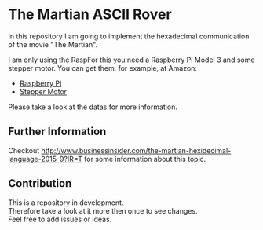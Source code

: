 # The Martian ASCII Rover

In this repository I am going to implement the hexadecimal communication of the movie "The Martian".

I am only using the RaspFor this you need a Raspberry Pi Model 3 and some stepper motor. You can get them, for example, at Amazon:

* [Raspberry Pi](https://www.amazon.de/Raspberry-Pi-Model-ARM-Cortex-A53-Bluetooth/dp/B01CD5VC92/ref=sr_1_3?ie=UTF8&qid=1513388342&sr=8-3&keywords=Raspberry+pi)
* [Stepper Motor](https://www.amazon.de/Kuman-Stepper-arduino-28BYJ-48-Breadboard/dp/B01IP6RBJS/ref=sr_1_1?s=computers&ie=UTF8&qid=1513388367&sr=1-1&keywords=Raspberry+pi+stepper+motor)

Please take a look at the datas for more information.

## Further Information

Checkout http://www.businessinsider.com/the-martian-hexidecimal-language-2015-9?IR=T
for some information about this topic.

## Contribution

This is a repository in development.  
Therefore take a look at it more then once to see changes.  
Feel free to add issues or ideas.
